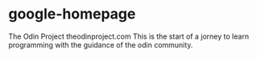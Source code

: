 # google-homepage

The Odin Project theodinproject.com
This is the start of a jorney to learn programming with the guidance of the odin community. 

